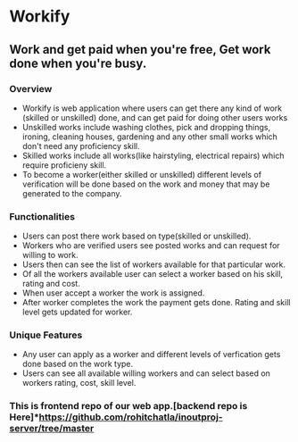 # Workify

## Work and get paid when you're free, Get work done when you're busy.

### Overview
* Workify is web application where users can get there any kind of work (skilled or unskilled) done, and can get paid for doing other users works
* Unskilled works include washing clothes, pick and dropping things, ironing, cleaning houses, gardening and any other small works which don't need any proficiency skill.
* Skilled works include all works(like hairstyling, electrical repairs) which require proficieny skill.
* To become a worker(either skilled or unskilled) different levels of verification will be done based on the work and money that may be generated to the company.
### Functionalities
* Users can post there work based on type(skilled or unskilled).
* Workers who are verified users see posted works and can request for willing to work.
* Users then can see the list of workers available for that particular work.
* Of all the workers available user can select a worker based on his skill, rating and cost.
* When user accept a worker the work is assigned.
* After worker completes the work the payment gets done. Rating and skill level gets updated for worker.
### Unique Features
* Any user can apply as a worker and different levels of verfication gets done based on the work type.
* Users can see all available willing workers and can select based on workers rating, cost, skill level.
### This is frontend repo of our web app.[backend repo is Here]*https://github.com/rohitchatla/inoutproj-server/tree/master
